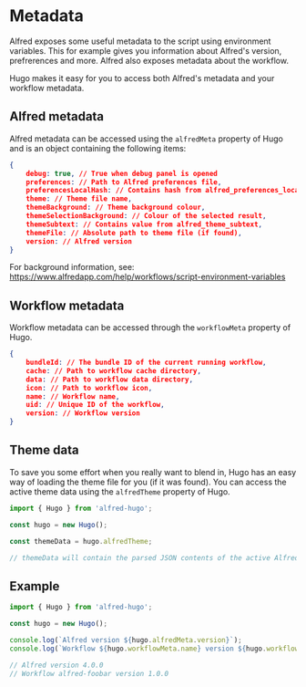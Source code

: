 # Metadata

Alfred exposes some useful metadata to the script using environment variables. This for example gives you information about Alfred's version, prefrerences and more. Alfred also exposes metadata about the workflow.

Hugo makes it easy for you to access both Alfred's metadata and your workflow metadata.

## Alfred metadata

Alfred metadata can be accessed using the `alfredMeta` property of Hugo and is an object containing the following items:

```json
{
    debug: true, // True when debug panel is opened
    preferences: // Path to Alfred preferences file,
    preferencesLocalHash: // Contains hash from alfred_preferences_localhash,
    theme: // Theme file name,
    themeBackground: // Theme background colour,
    themeSelectionBackground: // Colour of the selected result,
    themeSubtext: // Contains value from alfred_theme_subtext,
    themeFile: // Absolute path to theme file (if found),
    version: // Alfred version
}
```

For background information, see: https://www.alfredapp.com/help/workflows/script-environment-variables

## Workflow metadata

Workflow metadata can be accessed through the `workflowMeta` property of Hugo.

```json
{
    bundleId: // The bundle ID of the current running workflow,
    cache: // Path to workflow cache directory,
    data: // Path to workflow data directory,
    icon: // Path to workflow icon,
    name: // Workflow name,
    uid: // Unique ID of the workflow,
    version: // Workflow version
}
```

## Theme data

To save you some effort when you really want to blend in, Hugo has an easy way of loading the theme file for you (if it was found). You can access the active theme data using the `alfredTheme` property of Hugo.

```js
import { Hugo } from 'alfred-hugo';

const hugo = new Hugo();

const themeData = hugo.alfredTheme;

// themeData will contain the parsed JSON contents of the active Alfred theme
```

## Example

```js
import { Hugo } from 'alfred-hugo';

const hugo = new Hugo();

console.log(`Alfred version ${hugo.alfredMeta.version}`);
console.log(`Workflow ${hugo.workflowMeta.name} version ${hugo.workflowMeta.version}`);

// Alfred version 4.0.0
// Workflow alfred-foobar version 1.0.0
```

